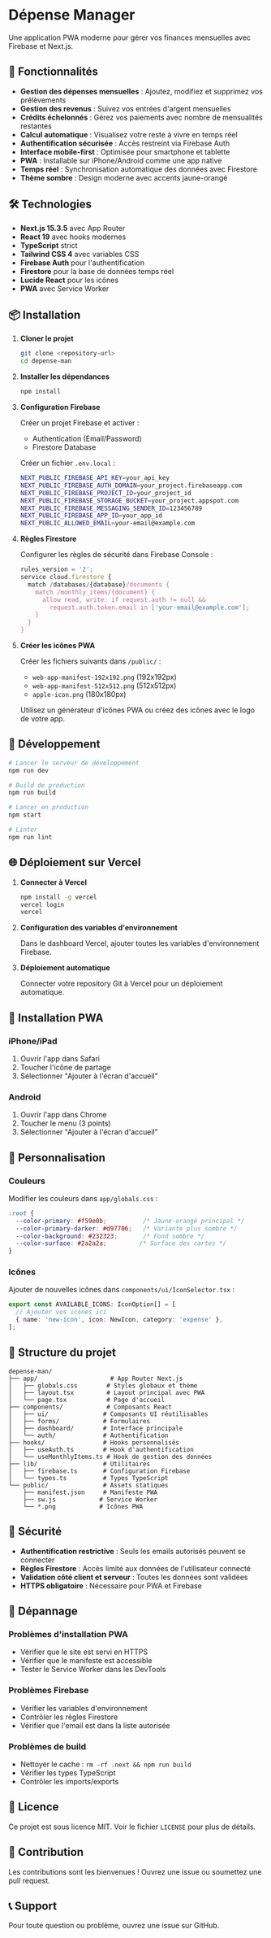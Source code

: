 # Dépense Manager

Une application PWA moderne pour gérer vos finances mensuelles avec Firebase et Next.js.

## 🚀 Fonctionnalités

- **Gestion des dépenses mensuelles** : Ajoutez, modifiez et supprimez vos prélèvements
- **Gestion des revenus** : Suivez vos entrées d'argent mensuelles
- **Crédits échelonnés** : Gérez vos paiements avec nombre de mensualités restantes
- **Calcul automatique** : Visualisez votre reste à vivre en temps réel
- **Authentification sécurisée** : Accès restreint via Firebase Auth
- **Interface mobile-first** : Optimisée pour smartphone et tablette
- **PWA** : Installable sur iPhone/Android comme une app native
- **Temps réel** : Synchronisation automatique des données avec Firestore
- **Thème sombre** : Design moderne avec accents jaune-orangé

## 🛠️ Technologies

- **Next.js 15.3.5** avec App Router
- **React 19** avec hooks modernes
- **TypeScript** strict
- **Tailwind CSS 4** avec variables CSS
- **Firebase Auth** pour l'authentification
- **Firestore** pour la base de données temps réel
- **Lucide React** pour les icônes
- **PWA** avec Service Worker

## 📦 Installation

1. **Cloner le projet**
   ```bash
   git clone <repository-url>
   cd depense-man
   ```

2. **Installer les dépendances**
   ```bash
   npm install
   ```

3. **Configuration Firebase**
   
   Créer un projet Firebase et activer :
   - Authentication (Email/Password)
   - Firestore Database
   
   Créer un fichier `.env.local` :
   ```bash
   NEXT_PUBLIC_FIREBASE_API_KEY=your_api_key
   NEXT_PUBLIC_FIREBASE_AUTH_DOMAIN=your_project.firebaseapp.com
   NEXT_PUBLIC_FIREBASE_PROJECT_ID=your_project_id
   NEXT_PUBLIC_FIREBASE_STORAGE_BUCKET=your_project.appspot.com
   NEXT_PUBLIC_FIREBASE_MESSAGING_SENDER_ID=123456789
   NEXT_PUBLIC_FIREBASE_APP_ID=your_app_id
   NEXT_PUBLIC_ALLOWED_EMAIL=your-email@example.com
   ```

4. **Règles Firestore**
   
   Configurer les règles de sécurité dans Firebase Console :
   ```javascript
   rules_version = '2';
   service cloud.firestore {
     match /databases/{database}/documents {
       match /monthly_items/{document} {
         allow read, write: if request.auth != null && 
           request.auth.token.email in ['your-email@example.com'];
       }
     }
   }
   ```

5. **Créer les icônes PWA**
   
   Créer les fichiers suivants dans `/public/` :
   - `web-app-manifest-192x192.png` (192x192px)
   - `web-app-manifest-512x512.png` (512x512px)
   - `apple-icon.png` (180x180px)

   Utilisez un générateur d'icônes PWA ou créez des icônes avec le logo de votre app.

## 🚀 Développement

```bash
# Lancer le serveur de développement
npm run dev

# Build de production
npm run build

# Lancer en production
npm start

# Linter
npm run lint
```

## 🌐 Déploiement sur Vercel

1. **Connecter à Vercel**
   ```bash
   npm install -g vercel
   vercel login
   vercel
   ```

2. **Configuration des variables d'environnement**
   
   Dans le dashboard Vercel, ajouter toutes les variables d'environnement Firebase.

3. **Déploiement automatique**
   
   Connecter votre repository Git à Vercel pour un déploiement automatique.

## 📱 Installation PWA

### iPhone/iPad
1. Ouvrir l'app dans Safari
2. Toucher l'icône de partage
3. Sélectionner "Ajouter à l'écran d'accueil"

### Android
1. Ouvrir l'app dans Chrome
2. Toucher le menu (3 points)
3. Sélectionner "Ajouter à l'écran d'accueil"

## 🎨 Personnalisation

### Couleurs
Modifier les couleurs dans `app/globals.css` :
```css
:root {
  --color-primary: #f59e0b;          /* Jaune-orangé principal */
  --color-primary-darker: #d97706;   /* Variante plus sombre */
  --color-background: #232323;       /* Fond sombre */
  --color-surface: #2a2a2a;         /* Surface des cartes */
}
```

### Icônes
Ajouter de nouvelles icônes dans `components/ui/IconSelector.tsx` :
```typescript
export const AVAILABLE_ICONS: IconOption[] = [
  // Ajouter vos icônes ici
  { name: 'new-icon', icon: NewIcon, category: 'expense' },
];
```

## 🔧 Structure du projet

```
depense-man/
├── app/                    # App Router Next.js
│   ├── globals.css        # Styles globaux et thème
│   ├── layout.tsx         # Layout principal avec PWA
│   └── page.tsx           # Page d'accueil
├── components/            # Composants React
│   ├── ui/               # Composants UI réutilisables
│   ├── forms/            # Formulaires
│   ├── dashboard/        # Interface principale
│   └── auth/             # Authentification
├── hooks/                # Hooks personnalisés
│   ├── useAuth.ts        # Hook d'authentification
│   └── useMonthlyItems.ts # Hook de gestion des données
├── lib/                  # Utilitaires
│   ├── firebase.ts       # Configuration Firebase
│   └── types.ts          # Types TypeScript
└── public/               # Assets statiques
    ├── manifest.json     # Manifeste PWA
    ├── sw.js            # Service Worker
    └── *.png            # Icônes PWA
```

## 🔐 Sécurité

- **Authentification restrictive** : Seuls les emails autorisés peuvent se connecter
- **Règles Firestore** : Accès limité aux données de l'utilisateur connecté
- **Validation côté client et serveur** : Toutes les données sont validées
- **HTTPS obligatoire** : Nécessaire pour PWA et Firebase

## 🐛 Dépannage

### Problèmes d'installation PWA
- Vérifier que le site est servi en HTTPS
- Vérifier que le manifeste est accessible
- Tester le Service Worker dans les DevTools

### Problèmes Firebase
- Vérifier les variables d'environnement
- Contrôler les règles Firestore
- Vérifier que l'email est dans la liste autorisée

### Problèmes de build
- Nettoyer le cache : `rm -rf .next && npm run build`
- Vérifier les types TypeScript
- Contrôler les imports/exports

## 📄 Licence

Ce projet est sous licence MIT. Voir le fichier `LICENSE` pour plus de détails.

## 🤝 Contribution

Les contributions sont les bienvenues ! Ouvrez une issue ou soumettez une pull request.

## 📞 Support

Pour toute question ou problème, ouvrez une issue sur GitHub.

